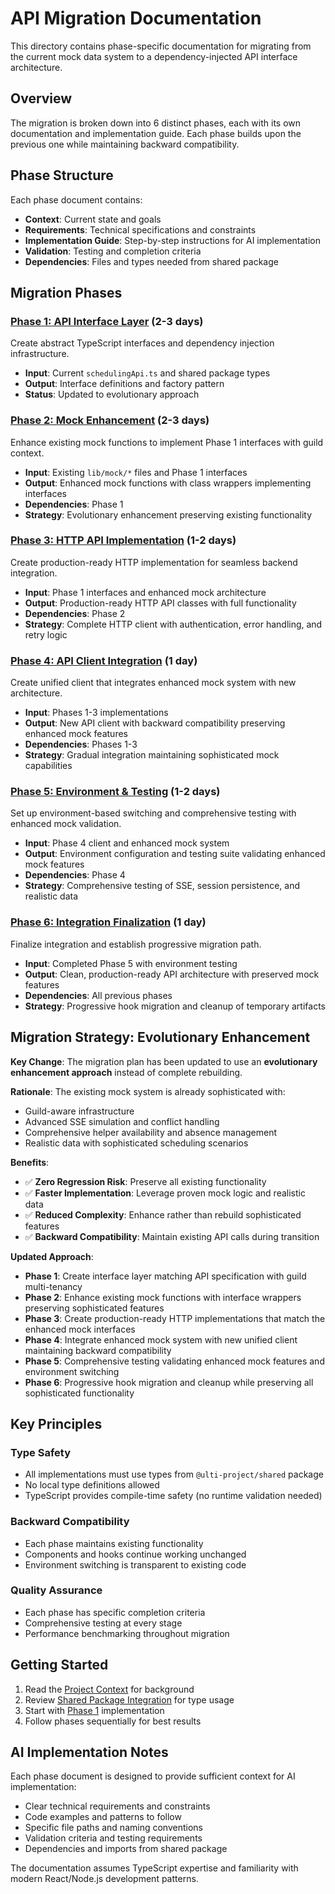 # API Migration Documentation

This directory contains phase-specific documentation for migrating from the current mock data system to a dependency-injected API interface architecture.

## Overview

The migration is broken down into 6 distinct phases, each with its own documentation and implementation guide. Each phase builds upon the previous one while maintaining backward compatibility.

## Phase Structure

Each phase document contains:

- **Context**: Current state and goals
- **Requirements**: Technical specifications and constraints
- **Implementation Guide**: Step-by-step instructions for AI implementation
- **Validation**: Testing and completion criteria
- **Dependencies**: Files and types needed from shared package

## Migration Phases

### [Phase 1: API Interface Layer](./phase-1-interfaces.md) (2-3 days)

Create abstract TypeScript interfaces and dependency injection infrastructure.

- **Input**: Current `schedulingApi.ts` and shared package types
- **Output**: Interface definitions and factory pattern
- **Status**: Updated to evolutionary approach

### [Phase 2: Mock Enhancement](./phase-2-mock-implementations.md) (2-3 days)

Enhance existing mock functions to implement Phase 1 interfaces with guild context.

- **Input**: Existing `lib/mock/*` files and Phase 1 interfaces
- **Output**: Enhanced mock functions with class wrappers implementing interfaces
- **Dependencies**: Phase 1
- **Strategy**: Evolutionary enhancement preserving existing functionality

### [Phase 3: HTTP API Implementation](./phase-3-http-stubs.md) (1-2 days)

Create production-ready HTTP implementation for seamless backend integration.

- **Input**: Phase 1 interfaces and enhanced mock architecture
- **Output**: Production-ready HTTP API classes with full functionality
- **Dependencies**: Phase 2
- **Strategy**: Complete HTTP client with authentication, error handling, and retry logic

### [Phase 4: API Client Integration](./phase-4-client-update.md) (1 day)

Create unified client that integrates enhanced mock system with new architecture.

- **Input**: Phases 1-3 implementations
- **Output**: New API client with backward compatibility preserving enhanced mock features
- **Dependencies**: Phases 1-3
- **Strategy**: Gradual integration maintaining sophisticated mock capabilities

### [Phase 5: Environment & Testing](./phase-5-environment-testing.md) (1-2 days)

Set up environment-based switching and comprehensive testing with enhanced mock validation.

- **Input**: Phase 4 client and enhanced mock system
- **Output**: Environment configuration and testing suite validating enhanced mock features
- **Dependencies**: Phase 4
- **Strategy**: Comprehensive testing of SSE, session persistence, and realistic data

### [Phase 6: Integration Finalization](./phase-6-cleanup.md) (1 day)

Finalize integration and establish progressive migration path.

- **Input**: Completed Phase 5 with environment testing
- **Output**: Clean, production-ready API architecture with preserved mock features
- **Dependencies**: All previous phases
- **Strategy**: Progressive hook migration and cleanup of temporary artifacts

## Migration Strategy: Evolutionary Enhancement

**Key Change**: The migration plan has been updated to use an **evolutionary enhancement approach** instead of complete rebuilding.

**Rationale**: The existing mock system is already sophisticated with:

- Guild-aware infrastructure
- Advanced SSE simulation and conflict handling
- Comprehensive helper availability and absence management
- Realistic data with sophisticated scheduling scenarios

**Benefits**:

- ✅ **Zero Regression Risk**: Preserve all existing functionality
- ✅ **Faster Implementation**: Leverage proven mock logic and realistic data
- ✅ **Reduced Complexity**: Enhance rather than rebuild sophisticated features
- ✅ **Backward Compatibility**: Maintain existing API calls during transition

**Updated Approach**:

- **Phase 1**: Create interface layer matching API specification with guild multi-tenancy
- **Phase 2**: Enhance existing mock functions with interface wrappers preserving sophisticated features
- **Phase 3**: Create production-ready HTTP implementations that match the enhanced mock interfaces  
- **Phase 4**: Integrate enhanced mock system with new unified client maintaining backward compatibility
- **Phase 5**: Comprehensive testing validating enhanced mock features and environment switching
- **Phase 6**: Progressive hook migration and cleanup while preserving all sophisticated functionality

## Key Principles

### Type Safety

- All implementations must use types from `@ulti-project/shared` package
- No local type definitions allowed
- TypeScript provides compile-time safety (no runtime validation needed)

### Backward Compatibility

- Each phase maintains existing functionality
- Components and hooks continue working unchanged
- Environment switching is transparent to existing code

### Quality Assurance

- Each phase has specific completion criteria
- Comprehensive testing at every stage
- Performance benchmarking throughout migration

## Getting Started

1. Read the [Project Context](./project-context.md) for background
2. Review [Shared Package Integration](./shared-package-guide.md) for type usage
3. Start with [Phase 1](./phase-1-interfaces.md) implementation
4. Follow phases sequentially for best results

## AI Implementation Notes

Each phase document is designed to provide sufficient context for AI implementation:

- Clear technical requirements and constraints
- Code examples and patterns to follow
- Specific file paths and naming conventions
- Validation criteria and testing requirements
- Dependencies and imports from shared package

The documentation assumes TypeScript expertise and familiarity with modern React/Node.js development patterns.

